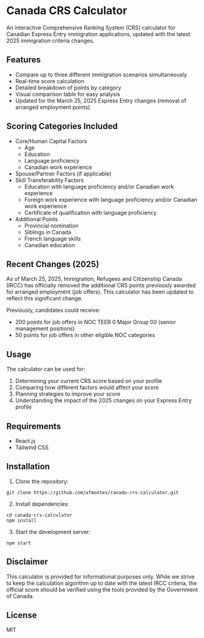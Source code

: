 # Canada CRS Calculator

An interactive Comprehensive Ranking System (CRS) calculator for Canadian Express Entry immigration applications, updated with the latest 2025 immigration criteria changes.

## Features

- Compare up to three different immigration scenarios simultaneously
- Real-time score calculation
- Detailed breakdown of points by category
- Visual comparison table for easy analysis
- Updated for the March 25, 2025 Express Entry changes (removal of arranged employment points)

## Scoring Categories Included

- Core/Human Capital Factors
  - Age
  - Education
  - Language proficiency
  - Canadian work experience
- Spouse/Partner Factors (if applicable)
- Skill Transferability Factors
  - Education with language proficiency and/or Canadian work experience
  - Foreign work experience with language proficiency and/or Canadian work experience
  - Certificate of qualification with language proficiency
- Additional Points
  - Provincial nomination
  - Siblings in Canada
  - French language skills
  - Canadian education

## Recent Changes (2025)

As of March 25, 2025, Immigration, Refugees and Citizenship Canada (IRCC) has officially removed the additional CRS points previously awarded for arranged employment (job offers). This calculator has been updated to reflect this significant change.

Previously, candidates could receive:
- 200 points for job offers in NOC TEER 0 Major Group 00 (senior management positions)
- 50 points for job offers in other eligible NOC categories

## Usage

The calculator can be used for:
1. Determining your current CRS score based on your profile
2. Comparing how different factors would affect your score
3. Planning strategies to improve your score
4. Understanding the impact of the 2025 changes on your Express Entry profile

## Requirements

- React.js
- Tailwind CSS

## Installation

1. Clone the repository:
```
git clone https://github.com/afmontes/canada-crs-calculator.git
```

2. Install dependencies:
```
cd canada-crs-calculator
npm install
```

3. Start the development server:
```
npm start
```

## Disclaimer

This calculator is provided for informational purposes only. While we strive to keep the calculation algorithm up to date with the latest IRCC criteria, the official score should be verified using the tools provided by the Government of Canada.

## License

MIT